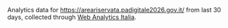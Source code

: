 Analytics data for https://areariservata.padigitale2026.gov.it/ from last 30 days, collected through [Web Analytics Italia][1].

[1]: https://webanalytics.italia.it/

